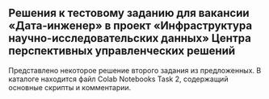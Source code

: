 Решения к тестовому заданию для вакансии «Дата-инженер» в проект «Инфраструктура научно-исследовательских данных» Центра перспективных управленческих решений
-----------------------------------------------------------------------------------------------------------------------------------------------------------------

Представлено некоторое решение второго задания из предложенных. В каталоге находится файл Colab Notebooks Task 2, содержащий основные скрипты и комментарии.
